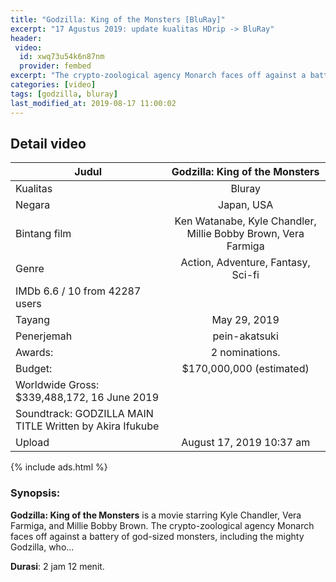 ```yaml
---
title: "Godzilla: King of the Monsters [BluRay]"
excerpt: "17 Agustus 2019: update kualitas HDrip -> BluRay"
header:
 video:
  id: xwq73u54k6n87nm
  provider: fembed
excerpt: "The crypto-zoological agency Monarch faces off against a battery of god-sized monsters, including the mighty Godzilla"
categories: [video]
tags: [godzilla, bluray]
last_modified_at: 2019-08-17 11:00:02
---
```


## Detail video

| Judul | Godzilla: King of the Monsters |
|---|:---:|
| Kualitas | Bluray |
| Negara | Japan, USA |
| Bintang film | Ken Watanabe, Kyle Chandler, Millie Bobby Brown, Vera Farmiga |
| Genre | Action, Adventure, Fantasy, Sci-fi |
| IMDb 6.6 / 10 from 42287 users |
| Tayang | May 29, 2019 |
| Penerjemah | pein-akatsuki |
| Awards: | 2 nominations. |
| Budget: | $170,000,000 (estimated) |
| Worldwide Gross: $339,488,172, 16 June 2019 |
| Soundtrack: GODZILLA MAIN TITLE Written by Akira Ifukube |
| Upload | August 17, 2019 10:37 am |

{% include ads.html %}

### Synopsis:

**Godzilla: King of the Monsters** is a movie starring Kyle Chandler, Vera Farmiga, and Millie Bobby Brown. The crypto-zoological agency Monarch faces off against a battery of god-sized monsters, including the mighty Godzilla, who...

**Durasi**: 2 jam 12 menit.
